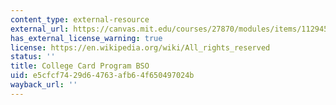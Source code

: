 ```yaml
---
content_type: external-resource
external_url: https://canvas.mit.edu/courses/27870/modules/items/1129456
has_external_license_warning: true
license: https://en.wikipedia.org/wiki/All_rights_reserved
status: ''
title: College Card Program BSO
uid: e5cfcf74-29d6-4763-afb6-4f650497024b
wayback_url: ''
---
```

